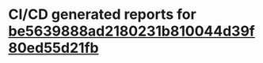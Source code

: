 # CI/CD generated reports for [be5639888ad2180231b810044d39f80ed55d21fb](https://github.com/hydephp/develop/commit/be5639888ad2180231b810044d39f80ed55d21fb)
